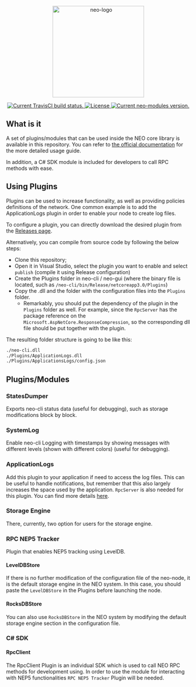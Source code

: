 <p align="center">
<a href="https://neo.org/">
      <img
      src="https://neo3.azureedge.net/images/logo%20files-dark.svg"
      width="250px" alt="neo-logo">
  </a>
</p>

<p align="center">      
  <a href="https://travis-ci.org/neo-project/neo-modules">
    <img src="https://travis-ci.org/neo-project/neo-modules.svg?branch=master" alt="Current TravisCI build status.">
  </a>
  <a href="https://github.com/neo-project/neo-modules/blob/master/LICENSE">
    <img src="https://img.shields.io/badge/license-MIT-blue.svg" alt="License">
  </a>
  <a href="https://github.com/neo-project/neo-modules/releases">
    <img src="https://badge.fury.io/gh/neo-project%2Fneo-modules.svg" alt="Current neo-modules version.">
  </a>    
</p>

## What is it

A set of plugins/modules that can be used inside the NEO core library is available in this repository. You can refer to [the official documentation](https://docs.neo.org/docs/en-us/node/cli/setup.html) for the more detailed usage guide. 

In addition, a C# SDK module is included for developers to call RPC methods with ease.

## Using Plugins
Plugins can be used to increase functionality, as well as providing policies definitions of the network.
One common example is to add the ApplicationLogs plugin in order to enable your node to create log files.

To configure a plugin, you can directly download the desired plugin from the [Releases page](https://github.com/neo-project/neo-modules/releases).

Alternatively, you can compile from source code by following the below steps:
- Clone this repository;
- Open it in Visual Studio, select the plugin you want to enable and select `publish` \(compile it using Release configuration\)
- Create the Plugins folder in neo-cli / neo-gui (where the binary file is located, such as `/neo-cli/bin/Release/netcoreapp3.0/Plugins`)
- Copy the .dll and the folder with the configuration files into the `Plugins` folder.
  - Remarkably, you should put the dependency of the plugin in the `Plugins` folder as well. For example, since the `RpcServer` has the package reference on the `Microsoft.AspNetCore.ResponseCompression`, so the corresponding dll file should be put together with the plugin.

The resulting folder structure is going to be like this:

```sh
./neo-cli.dll
./Plugins/ApplicationLogs.dll
./Plugins/ApplicationsLogs/config.json
```

## Plugins/Modules

### StatesDumper
Exports neo-cli status data \(useful for debugging\), such as storage modifications block by block.

### SystemLog
Enable neo-cli Logging with timestamps by showing messages with different levels (shown with different colors) \(useful for debugging\).

### ApplicationLogs
Add this plugin to your application if need to access the log files. This can be useful to handle notifications, but remember that this also largely increases the space used by the application. `RpcServer` is also needed for this plugin. You can find more details [here](https://docs.neo.org/docs/en-us/reference/rpc/latest-version/api/getapplicationlog.html).

### Storage Engine
There, currently, two option for users for the storage engine.

### RPC NEP5 Tracker
Plugin that enables NEP5 tracking using LevelDB.

#### LevelDBStore
If there is no further modification of the configuration file of the neo-node, it is the default storage engine in the NEO system. In this case, you should paste the `LevelDBStore` in the Plugins before launching the node.

#### RocksDBStore
You can also use `RocksDBStore` in the NEO system by modifying the default storage engine section in the configuration file.

### C# SDK

#### RpcClient
The RpcClient Plugin is an individual SDK which is used to call NEO RPC methods for development using.
In order to use the module for interacting with NEP5 functionalities `RPC NEP5 Tracker` Plugin will be needed.
